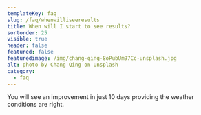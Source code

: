 ```yaml
---
templateKey: faq
slug: /faq/whenwilliseeresults
title: When will I start to see results?
sortorder: 25
visible: true
header: false
featured: false
featuredimage: /img/chang-qing-8oPubUm97Cc-unsplash.jpg
alt: photo by Chang Qing on Unsplash
category:
  - faq
---
```


You will see an improvement in just 10 days providing the weather conditions are right.